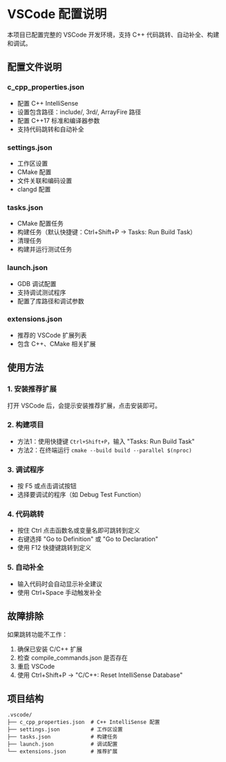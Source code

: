 # VSCode 配置说明

本项目已配置完整的 VSCode 开发环境，支持 C++ 代码跳转、自动补全、构建和调试。

## 配置文件说明

### c_cpp_properties.json
- 配置 C++ IntelliSense
- 设置包含路径：include/, 3rd/, ArrayFire 路径
- 配置 C++17 标准和编译器参数
- 支持代码跳转和自动补全

### settings.json
- 工作区设置
- CMake 配置
- 文件关联和编码设置
- clangd 配置

### tasks.json
- CMake 配置任务
- 构建任务（默认快捷键：Ctrl+Shift+P -> Tasks: Run Build Task）
- 清理任务
- 构建并运行测试任务

### launch.json
- GDB 调试配置
- 支持调试测试程序
- 配置了库路径和调试参数

### extensions.json
- 推荐的 VSCode 扩展列表
- 包含 C++、CMake 相关扩展

## 使用方法

### 1. 安装推荐扩展
打开 VSCode 后，会提示安装推荐扩展，点击安装即可。

### 2. 构建项目
- 方法1：使用快捷键 `Ctrl+Shift+P`，输入 "Tasks: Run Build Task"
- 方法2：在终端运行 `cmake --build build --parallel $(nproc)`

### 3. 调试程序
- 按 F5 或点击调试按钮
- 选择要调试的程序（如 Debug Test Function）

### 4. 代码跳转
- 按住 Ctrl 点击函数名或变量名即可跳转到定义
- 右键选择 "Go to Definition" 或 "Go to Declaration"
- 使用 F12 快捷键跳转到定义

### 5. 自动补全
- 输入代码时会自动显示补全建议
- 使用 Ctrl+Space 手动触发补全

## 故障排除

如果跳转功能不工作：
1. 确保已安装 C/C++ 扩展
2. 检查 compile_commands.json 是否存在
3. 重启 VSCode
4. 使用 Ctrl+Shift+P -> "C/C++: Reset IntelliSense Database"

## 项目结构
```
.vscode/
├── c_cpp_properties.json  # C++ IntelliSense 配置
├── settings.json          # 工作区设置
├── tasks.json             # 构建任务
├── launch.json            # 调试配置
└── extensions.json        # 推荐扩展
